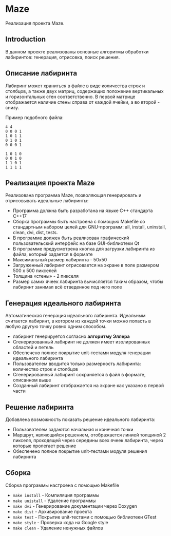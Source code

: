 # Maze

Реализация проекта Maze.

## Introduction

В данном проекте реализованы основные алгоритмы обработки лабиринтов: генерация, отрисовка, поиск решения.

## Описание лабиринта

Лабиринт может храниться в файле в виде количества строк и столбцов, а также двух матриц, содержащих положение вертикальных и горизонтальных стен соответственно. 
В первой матрице отображается наличие стены справа от каждой ячейки, а во второй - снизу. 

Пример подобного файла:  
```
4 4
0 0 0 1
1 0 1 1
0 1 0 1
0 0 0 1

1 0 1 0
0 0 1 0
1 1 0 1
1 1 1 1
```

## Реализация проекта Maze

Реализована программа Maze, позволяющая генерировать и отрисовывать идеальные лабиринты:

- Программа должна быть разработана на языке C++ стандарта C++17
- Сборка программы быть настроена с помощью Makefile со стандартным набором целей для GNU-программ: all, install, uninstall, clean, dvi, dist, tests.
- В программе должен быть реализован графический пользовательский интерфейс на базе GUI-библиотеки Qt
- В программе предусмотрена кнопка для загрузки лабиринта из файла, который задается в формате 
- Максимальный размер лабиринта - 50х50
- Загруженный лабиринт отрисовается на экране в поле размером 500 x 500 пикселей
- Толщина «стены» - 2 пикселя
- Размер самих ячеек лабиринта вычисляется таким образом, чтобы лабиринт занимал всё отведенное под него поле

## Генерация идеального лабиринта

Автоматическая генерация идеального лабиринта.
Идеальным считается лабиринт, в котором из каждой точки можно попасть в любую другую точку ровно одним способом.

- лабиринт генерируется согласно **алгоритму Эллера**
- Сгенерированный лабиринт не должен имеет изолированных областей и петель
- Обеспечено полное покрытие unit-тестами модуля генерации идеального лабиринта
- Пользователем вводится только размерность лабиринта: количество строк и столбцов
- Сгенерированный лабиринт сохраняется в файл в формате, описанном выше 
- Созданный лабиринт отображается на экране как указано в первой части

## Решение лабиринта

Добавлена возможность показать решение идеального лабиринта:
- Пользователем задаются начальная и конечная точки
- Маршрут, являющийся решением, отображается линией толщиной 2 пикселя, проходящей через середины всех ячеек лабиринта, через которые пролегает решение
- Обеспечено полное покрытие unit-тестами модуля решения лабиринта

## Сборка

Сборка программы настроена с помощью Makefile

* `make install` - Компиляция программы
* `make unistall` - Удаление программы
* `make dvi` - Генерирование документации через Doxygen
* `make dist` - Архивирование проекта
* `make test` - Покрытие unit-тестами c помощью библиотеки GTest
* `make style` - Проверка кода на Google style
* `make clean` - Удаление ненужных файлов
